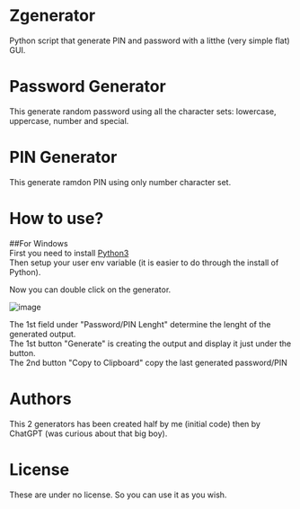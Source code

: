 # Zgenerator
Python script that generate PIN and password with a litthe (very simple flat) GUI.

# Password Generator
This generate random password using all the character sets: lowercase, uppercase, number and special.

# PIN Generator
This generate ramdon PIN using only number character set.

# How to use?
##For Windows<br>
First you need to install [Python3](https://www.python.org/)<br>
Then setup your user env variable (it is easier to do through the install of Python).

Now you can double click on the generator.

![image](https://github.com/Lord-ZuzurNC/Zgenerator/assets/90102166/233ccb37-fab1-405a-9273-d3438947152b)

The 1st field under "Password/PIN Lenght" determine the lenght of the generated output.<br>
The 1st button "Generate" is creating the output and display it just under the button.<br>
The 2nd button "Copy to Clipboard" copy the last generated password/PIN

# Authors
This 2 generators has been created half by me (initial code) then by ChatGPT (was curious about that big boy).<br>

# License
These are under no license. So you can use it as you wish.
